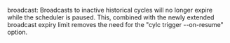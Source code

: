 broadcast: Broadcasts to inactive historical cycles will no longer expire while
the scheduler is paused. This, combined with the newly extended broadcast
expiry limit removes the need for the "cylc trigger --on-resume" option.
